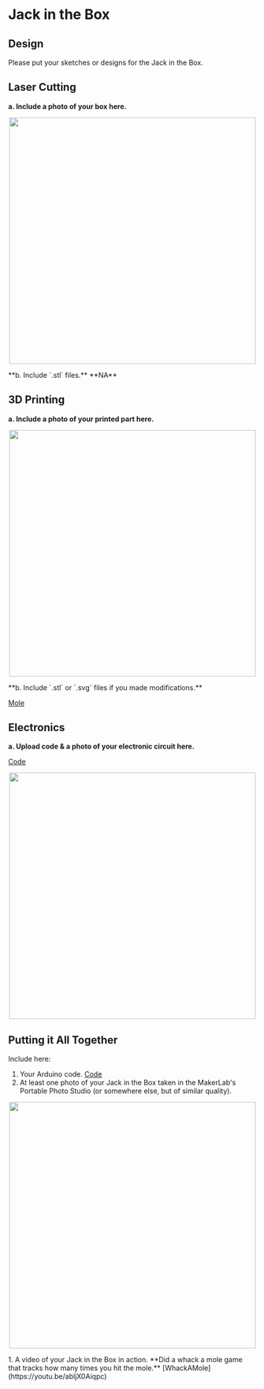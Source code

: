# Jack in the Box

## Design

Please put your sketches or designs for the Jack in the Box.



## Laser Cutting

**a. Include a photo of your box here.**

<p align="center">
  <img src="Lab5InLab.PNG" width="500" height="500">
</p>
**b. Include `.stl` files.**
**NA**

## 3D Printing

**a. Include a photo of your printed part here.**
<p align="center">
  <img src="Lab5Mole.png" width="500" height="500">
</p>
**b. Include `.stl` or `.svg` files if you made modifications.**

[Mole](https://github.com/popeil97/IDD-Fa19-Lab5/blob/master/mole%20body.STL)

## Electronics

**a. Upload code & a photo of your electronic circuit here.**

[Code](https://github.com/popeil97/IDD-Fa19-Lab5/blob/master/Lab5.ino)

<p align="center">
  <img src="Lab5_Circuit.PNG" width="500" height="500">
</p>

## Putting it All Together

Include here:
1. Your Arduino code.
[Code](https://github.com/popeil97/IDD-Fa19-Lab5/blob/master/Lab5.ino)
1. At least one photo of your Jack in the Box taken in the MakerLab's Portable Photo Studio (or somewhere else, but of similar quality).
<p align="center">
  <img src="Lab5InLab.PNG" width="500" height="500">
</p>
1. A video of your Jack in the Box in action.
**Did a whack a mole game that tracks how many times you hit the mole.**
[WhackAMole](https://youtu.be/abljX0Aiqpc)
